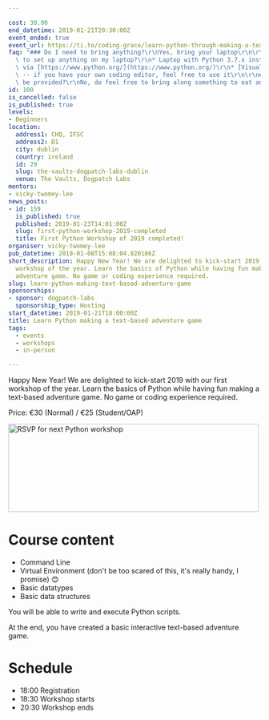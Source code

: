 ```yaml
---

cost: 30.00
end_datetime: 2019-01-21T20:30:00Z
event_ended: true
event_url: https://ti.to/coding-grace/learn-python-through-making-a-text-based-adventure-game-jan19
faq: "### Do I need to bring anything?\r\nYes, bring your laptop\r\n\r\n### Do I need\
  \ to set up anything on my laptop?\r\n* Laptop with Python 3.7.x installed. Download\
  \ via [https://www.python.org/](https://www.python.org/)\r\n* [Visual Studio Code](https://code.visualstudio.com/)\
  \ -- if you have your own coding editor, feel free to use it\r\n\r\n### Will food\
  \ be provided?\r\nNo, do feel free to bring along something to eat and drink. :-)"
id: 100
is_cancelled: false
is_published: true
levels:
- Beginners
location:
  address1: CHQ, IFSC
  address2: D1
  city: dublin
  country: ireland
  id: 29
  slug: the-vaults-dogpatch-labs-dublin
  venue: The Vaults, Dogpatch Labs
mentors:
- vicky-twomey-lee
news_posts:
- id: 159
  is_published: true
  published: 2019-01-23T14:01:00Z
  slug: first-python-workshop-2019-completed
  title: First Python Workshop of 2019 completed!
organiser: vicky-twomey-lee
pub_datetime: 2019-01-08T15:08:04.820106Z
short_description: Happy New Year! We are delighted to kick-start 2019 with our first
  workshop of the year. Learn the basics of Python while having fun making a text-based
  adventure game. No game or coding experience required.
slug: learn-python-making-text-based-adventure-game
sponsorships:
- sponsor: dogpatch-labs
  sponsorship_type: Hosting
start_datetime: 2019-01-21T18:00:00Z
title: Learn Python making a text-based adventure game
tags:
  - events
  - workshops
  - in-person

---
```


Happy New Year! We are delighted to kick-start 2019 with our first workshop of the year. Learn the basics of Python while having fun making a text-based adventure game. No game or coding experience required.

Price: €30 (Normal) / €25 (Student/OAP)

<a data-flickr-embed="true"  href="https://www.flickr.com/photos/whykay/26004610006/in/dateposted-public/" title="RSVP for next Python workshop"><img src="https://farm2.staticflickr.com/1698/26004610006_0001080940.jpg" width="500" height="176" alt="RSVP for next Python workshop"></a><script async src="//embedr.flickr.com/assets/client-code.js" charset="utf-8"></script>

# Course content
* Command Line
* Virtual Environment (don't be too scared of this, it's really handy, I promise) 😊
* Basic datatypes
* Basic data structures

You will be able to write and execute Python scripts. 

At the end, you have created a basic interactive text-based adventure game.

# Schedule
* 18:00 Registration
* 18:30 Workshop starts
* 20:30 Workshop ends